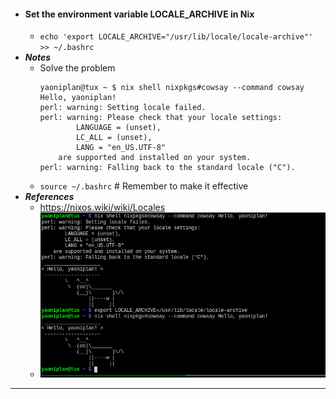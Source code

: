 - #### Set the environment variable LOCALE_ARCHIVE in Nix
    - `echo 'export LOCALE_ARCHIVE="/usr/lib/locale/locale-archive"' >> ~/.bashrc`
- ***Notes***
    - Solve the problem
      ```
      yaoniplan@tux ~ $ nix shell nixpkgs#cowsay --command cowsay Hello, yaoniplan!
      perl: warning: Setting locale failed.
      perl: warning: Please check that your locale settings:
              LANGUAGE = (unset),
              LC_ALL = (unset),
              LANG = "en_US.UTF-8"
          are supported and installed on your system.
      perl: warning: Falling back to the standard locale ("C").
      ```
    - `source ~/.bashrc` # Remember to make it effective
- ***References***
    - https://nixos.wiki/wiki/Locales
    - ![2023-06-14_15-11.png](./assets/2023-06-14_15-11.png)
- ---
